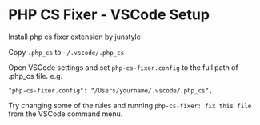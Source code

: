 # PHP CS Fixer - VSCode Setup

Install php cs fixer extension by junstyle

Copy `.php_cs` to `~/.vscode/.php_cs`

Open VSCode settings and set `php-cs-fixer.config` to the full path of .php_cs file. e.g.
```
"php-cs-fixer.config": "/Users/yourname/.vscode/.php_cs",
```

Try changing some of the rules and running `php-cs-fixer: fix this file` from the VSCode command menu. 
